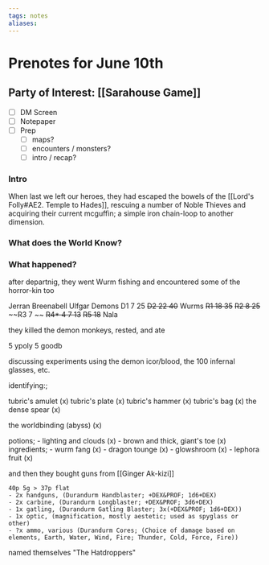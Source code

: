 ```yaml
---
tags: notes
aliases:
---
```


# Prenotes for June 10th
## Party of Interest: [[Sarahouse Game]]
- [ ] DM Screen
- [ ] Notepaper
- [ ] Prep
	- [ ] maps?
	- [ ] encounters / monsters?
	- [ ] intro / recap?

### Intro

When last we left our heroes, they had escaped the bowels of the [[Lord's Folly#AE2. Temple to Hades]], rescuing a number of Noble Thieves and acquiring their current mcguffin; a simple iron chain-loop to another dimension.

### What does the World Know?

### What happened?

after departnig, they went Wurm fishing and encountered some of the horror-kin too

Jerran
Breenabell
Ulfgar
Demons 
	D1 7 25
	~~D2 22 40~~
Wurms 
	~~R1 18 35~~
	~~R2 8 25~~
	~~R3 7 ~~
	~~R4* 4 7 13~~
	~~R5 18~~
Nala

they killed the demon monkeys, rested, and ate

5 ypoly
5 goodb

discussing experiments using the demon icor/blood, the 100 infernal glasses, etc.

identifying:;

tubric's amulet (x)
tubric's plate (x)
tubric's hammer (x)
tubric's bag (x)
the dense spear (x)

the worldbinding (abyss) (x)

potions;
	- lighting and clouds (x)
	- brown and thick, giant's toe (x)
ingredients;
	- wurm fang (x)
	- dragon tounge (x)
	- glowshroom (x)
	- lephora fruit (x)

and then they bought guns from [[Ginger Ak-kizi]]

	40p 5g > 37p flat
	- 2x handguns, (Durandurm Handblaster; +DEX&PROF; 1d6+DEX)
	- 2x carbine, (Durandurm Longblaster; +DEX&PROF; 3d6+DEX)
	- 1x gatling, (Durandurm Gatling Blaster; 3x(+DEX&PROF; 1d6+DEX))
	- 1x optic, (magnification, mostly aestetic; used as spyglass or other)
	- ?x ammo, various (Durandurm Cores; (Choice of damage based on elements, Earth, Water, Wind, Fire; Thunder, Cold, Force, Fire))

named themselves "The Hatdroppers"


